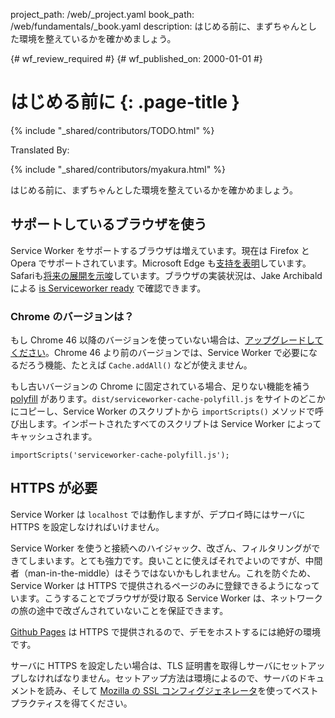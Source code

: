 project_path: /web/_project.yaml
book_path: /web/fundamentals/_book.yaml
description: はじめる前に、まずちゃんとした環境を整えているかを確かめましょう。

{# wf_review_required #}
{# wf_published_on: 2000-01-01 #}

# はじめる前に {: .page-title }

{% include "_shared/contributors/TODO.html" %}


Translated By: 

{% include "_shared/contributors/myakura.html" %}



はじめる前に、まずちゃんとした環境を整えているかを確かめましょう。

## サポートしているブラウザを使う

Service Worker をサポートするブラウザは増えています。現在は Firefox と Opera でサポートされています。Microsoft Edge も[支持を表明](https://dev.windows.com/en-us/microsoft-edge/platform/status/serviceworker)しています。Safariも[将来の展開を示唆](https://trac.webkit.org/wiki/FiveYearPlanFall2015)しています。ブラウザの実装状況は、Jake Archibald による [is Serviceworker ready](https://jakearchibald.github.io/isserviceworkerready/) で確認できます。

### Chrome のバージョンは？

もし Chrome 46 以降のバージョンを使っていない場合は、[アップグレードしてください](https://support.google.com/chrome/answer/95414)。Chrome 46 より前のバージョンでは、Service Worker で必要になるだろう機能、たとえば `Cache.addAll()` などが使えません。

もし古いバージョンの Chrome に固定されている場合、足りない機能を補う [polyfill](https://github.com/coonsta/cache-polyfill) があります。`dist/serviceworker-cache-polyfill.js` をサイトのどこかにコピーし、Service Worker のスクリプトから `importScripts()` メソッドで呼び出します。インポートされたすべてのスクリプトは Service Worker によってキャッシュされます。


    importScripts('serviceworker-cache-polyfill.js');
    

## HTTPS が必要

Service Worker は `localhost` では動作しますが、デプロイ時にはサーバに HTTPS を設定しなければいけません。

Service Worker を使うと接続へのハイジャック、改ざん、フィルタリングができてしまいます。とても強力です。良いことに使えばそれでよいのですが、中間者（man-in-the-middle）はそうではないかもしれません。これを防ぐため、Service Worker は HTTPS で提供されるページのみに登録できるようになっています。こうすることでブラウザが受け取る Service Worker は、ネットワークの旅の途中で改ざんされていないことを保証できます。

[Github Pages](https://pages.github.com/) は HTTPS で提供されるので、デモをホストするには絶好の環境です。

サーバに HTTPS を設定したい場合は、TLS 証明書を取得しサーバにセットアップしなければなりません。セットアップ方法は環境によるので、サーバのドキュメントを読み、そして [Mozilla の SSL コンフィグジェネレータ](https://mozilla.github.io/server-side-tls/ssl-config-generator/)を使ってベストプラクティスを得てください。

